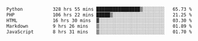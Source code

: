 <!--START_SECTION:waka-->

```txt
Python           328 hrs 55 mins ████████████████▒░░░░░░░░   65.73 %
PHP              106 hrs 22 mins █████▒░░░░░░░░░░░░░░░░░░░   21.25 %
HTML             16 hrs 30 mins  ▓░░░░░░░░░░░░░░░░░░░░░░░░   03.30 %
Markdown         9 hrs 26 mins   ▒░░░░░░░░░░░░░░░░░░░░░░░░   01.89 %
JavaScript       8 hrs 31 mins   ▒░░░░░░░░░░░░░░░░░░░░░░░░   01.70 %
```

<!--END_SECTION:waka-->
